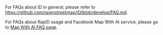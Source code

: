 For FAQs about iD in general, please refer to <https://github.com/openstreetmap/iD/blob/develop/FAQ.md>.

For FAQs about RapiD usage and Facebook Map With AI service, please go to [Map With AI FAQ page](https://github.com/facebookmicrosites/Open-Mapping-At-Facebook/wiki/FAQ).